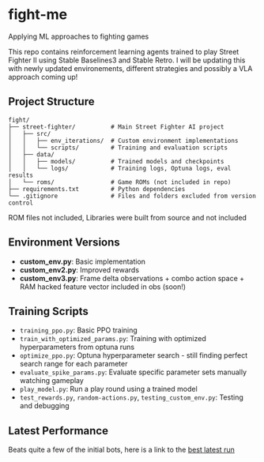 # fight-me
Applying ML approaches to fighting games

This repo contains reinforcement learning agents trained to play Street Fighter II using Stable Baselines3 and Stable Retro. 
I will be updating this with newly updated environements, different strategies and possibly a VLA approach coming up!

## Project Structure

```
fight/
├── street-fighter/          # Main Street Fighter AI project
│   ├── src/
│   │   ├── env_iterations/  # Custom environment implementations
│   │   └── scripts/         # Training and evaluation scripts
│   ├── data/
│   │   ├── models/          # Trained models and checkpoints
│   │   └── logs/            # Training logs, Optuna logs, eval results
│   └── roms/                # Game ROMs (not included in repo)
├── requirements.txt         # Python dependencies
└── .gitignore               # Files and folders excluded from version control
```

ROM files not included, Libraries were built from source and not included

## Environment Versions
- **custom_env.py**: Basic implementation
- **custom_env2.py**: Improved rewards
- **custom_env3.py**: Frame delta observations + combo action space + RAM hacked feature vector included in obs (soon!)

## Training Scripts
- `training_ppo.py`: Basic PPO training
- `train_with_optimized_params.py`: Training with optimized hyperparameters from optuna runs
- `optimize_ppo.py`: Optuna hyperparameter search - still finding perfect search range for each parameter
- `evaluate_spike_params.py`: Evaluate specific parameter sets manually watching gameplay
- `play_model.py`: Run a play round using a trained model
- `test_rewards.py`, `random-actions.py`, `testing_custom_env.py`: Testing and debugging

## Latest Performance
Beats quite a few of the initial bots, here is a link to the [best latest run](https://youtu.be/9xbVs3dH0Nk)


